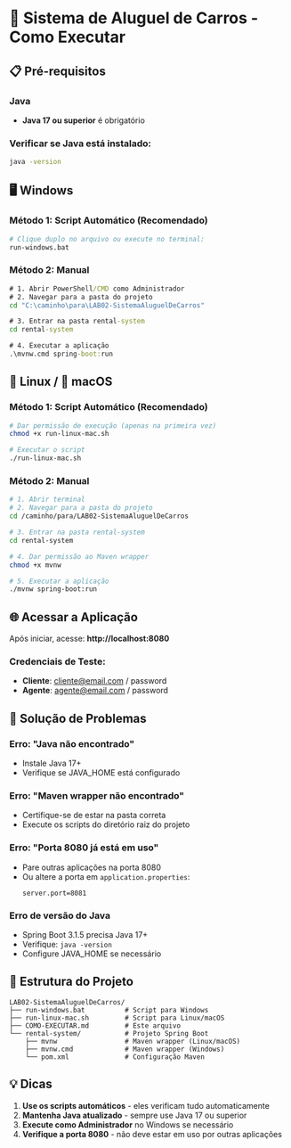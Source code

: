 # 🚗 Sistema de Aluguel de Carros - Como Executar

## 📋 Pré-requisitos

### Java
- **Java 17 ou superior** é obrigatório

### Verificar se Java está instalado:
```bash
java -version
```

## 🖥️ Windows

### Método 1: Script Automático (Recomendado)
```bash
# Clique duplo no arquivo ou execute no terminal:
run-windows.bat
```

### Método 2: Manual
```cmd
# 1. Abrir PowerShell/CMD como Administrador
# 2. Navegar para a pasta do projeto
cd "C:\caminho\para\LAB02-SistemaAluguelDeCarros"

# 3. Entrar na pasta rental-system
cd rental-system

# 4. Executar a aplicação
.\mvnw.cmd spring-boot:run
```

## 🐧 Linux / 🍎 macOS

### Método 1: Script Automático (Recomendado)
```bash
# Dar permissão de execução (apenas na primeira vez)
chmod +x run-linux-mac.sh

# Executar o script
./run-linux-mac.sh
```

### Método 2: Manual
```bash
# 1. Abrir terminal
# 2. Navegar para a pasta do projeto
cd /caminho/para/LAB02-SistemaAluguelDeCarros

# 3. Entrar na pasta rental-system
cd rental-system

# 4. Dar permissão ao Maven wrapper
chmod +x mvnw

# 5. Executar a aplicação
./mvnw spring-boot:run
```

## 🌐 Acessar a Aplicação

Após iniciar, acesse: **http://localhost:8080**

### Credenciais de Teste:
- **Cliente**: cliente@email.com / password
- **Agente**: agente@email.com / password

## 🔧 Solução de Problemas

### Erro: "Java não encontrado"
- Instale Java 17+
- Verifique se JAVA_HOME está configurado

### Erro: "Maven wrapper não encontrado"
- Certifique-se de estar na pasta correta
- Execute os scripts do diretório raiz do projeto

### Erro: "Porta 8080 já está em uso"
- Pare outras aplicações na porta 8080
- Ou altere a porta em `application.properties`:
  ```properties
  server.port=8081
  ```

### Erro de versão do Java
- Spring Boot 3.1.5 precisa Java 17+
- Verifique: `java -version`
- Configure JAVA_HOME se necessário

## 📁 Estrutura do Projeto
```
LAB02-SistemaAluguelDeCarros/
├── run-windows.bat          # Script para Windows
├── run-linux-mac.sh         # Script para Linux/macOS
├── COMO-EXECUTAR.md         # Este arquivo
└── rental-system/           # Projeto Spring Boot
    ├── mvnw                 # Maven wrapper (Linux/macOS)
    ├── mvnw.cmd             # Maven wrapper (Windows)
    └── pom.xml              # Configuração Maven
```

## 💡 Dicas

1. **Use os scripts automáticos** - eles verificam tudo automaticamente
2. **Mantenha Java atualizado** - sempre use Java 17 ou superior
3. **Execute como Administrador** no Windows se necessário
4. **Verifique a porta 8080** - não deve estar em uso por outras aplicações

